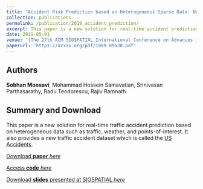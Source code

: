 ```yaml
---
title: "Accident Risk Prediction based on Heterogeneous Sparse Data: New Dataset and Insights"
collection: publications
permalink: /publication/2019_accident_prediction/
excerpt: This paper is a new solution for real-time accident prediction based on heterogeneous data such as traffic, weather, and points-of-interest. 
date: 2019-05-01
venue: '[The 27th ACM SIGSPATIAL International Conference on Advances in Geographic Information Systems (SIGSPATIAL 2019). (Chicago, IL)](https://sigspatial2019.sigspatial.org/)'
paperurl: 'https://arxiv.org/pdf/1909.09638.pdf'
---
```


## Authors 
__Sobhan Moosavi__, Mohammad Hossein Samavatian, Srinivasan Parthasarathy, Radu Teodorescu, Rajiv Ramnath

## Summary and Download 
This paper is a new solution for real-time traffic accident prediction based on heterogeneous data such as traffic, weather, and points-of-interest. It also provides a new traffic accident dataset which is called the [US Accidents](https://smoosavi.org/datasets/us_accidents). 

[Download __paper__ _here_](https://arxiv.org/pdf/1909.09638.pdf)

[Access __code__ _here_](https://github.com/mhsamavatian/DAP)

[Download __slides__ presented at SIGSPATIAL _here_](#)
